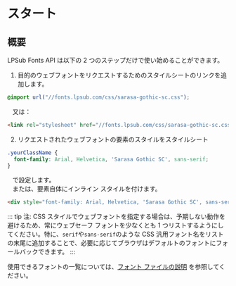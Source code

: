 # スタート

## 概要

LPSub Fonts API は以下の 2 つのステップだけで使い始めることができます。

1. 目的のウェブフォントをリクエストするためのスタイルシートのリンクを追加します。

```css
@import url("//fonts.lpsub.com/css/sarasa-gothic-sc.css");
```

&nbsp;&nbsp;&nbsp;又は：

```html
<link rel="stylesheet" href="//fonts.lpsub.com/css/sarasa-gothic-sc.css" />
```

2. リクエストされたウェブフォントの要素のスタイルをスタイルシート

```css
.yourClassName {
  font-family: Arial, Helvetica, 'Sarasa Gothic SC', sans-serif;
}
```

&nbsp;&nbsp;&nbsp;で設定します。<br>
&nbsp;&nbsp;&nbsp;または、要素自体にインライン スタイルを付けます。

```html
<div style="font-family: Arial, Helvetica, 'Sarasa Gothic SC', sans-serif;">yourText</div>
```

::: tip
注: CSS スタイルでウェブフォントを指定する場合は、予期しない動作を避けるため、常にウェブセーフ フォントを少なくとも 1 つリストするようにしてください。特に、`serif`や`sans-serif`のような CSS 汎用フォント名をリストの末尾に追加することで、必要に応じてブラウザはデフォルトのフォントにフォールバックできます。
:::

使用できるフォントの一覧については、[フォント ファイルの説明](../explain/Sarasa-Gothic.md) を参照してください。
